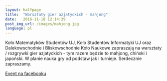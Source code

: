 ```yaml
---
layout: halfpage
title:  "Warsztaty gier azjatyckich - mahjong"
date:   2016-11-18 12:14:29
post_img_url: /images/mahjong.jpg
language: pl
---
```

Koło Matematyków Studentów UJ, Koło Studentów Informatyki UJ oraz Dalekowschodnie i Bliskowschodnie Koło Naukowe zapraszają na warsztaty / rozgrywki gier azjatyckich - tym razem będzie to mahjong, chiński i japoński. W planie nauka gry od podstaw jak i turnieje. Serdecznie zapraszamy.

[Event na facebooku](https://www.facebook.com/events/893182234116773/)
